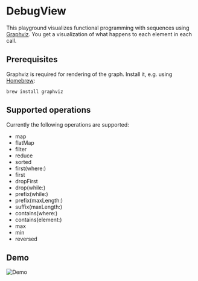 # DebugView
 
This playground visualizes functional programming with sequences using [Graphviz](http://www.graphviz.org/). You get a visualization of what happens to each element in each call.
 
## Prerequisites
 
Graphviz is required for rendering of the graph. Install it, e.g. using [Homebrew](https://brew.sh/):
 
 	brew install graphviz
 
## Supported operations
 
Currently the following operations are supported:
 * map
 * flatMap
 * filter
 * reduce
 * sorted
 * first(where:)
 * first
 * dropFirst
 * drop(while:)
 * prefix(while:)
 * prefix(maxLength:)
 * suffix(maxLength:)
 * contains(where:)
 * contains(element:)
 * max
 * min
 * reversed

## Demo

![Demo](https://github.com/tomquist/DebugView/raw/master/Demo.gif)